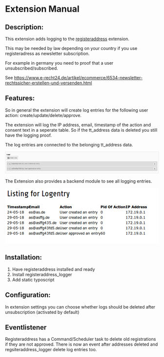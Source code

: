 Extension Manual
=================

Description:
-----------
This extension adds logging to the [registeraddress](https://github.com/lsascha/registeraddress) extension.

This may be needed by law depending on your country if you use registeradress as newsletter subscription.

For example in germany you need to proof that a user unsubscribed/subscribed.

See https://www.e-recht24.de/artikel/ecommerce/6534-newsletter-rechtssicher-erstellen-und-versenden.html



Features:
-----------
So in general the extension will create log entries for the following user action: create/update/delete/approve.

The extension will log the IP address, email, timestamp of the action and consent text in a seperate table. So if the
tt_address data is deleted you still have  the logging proof.

The log entries are connected to the belonging tt_address data.

![inline](log_tt_address.png)

The Extension also provides a backend module to see all logging entries.

![backend_module](log_entries.png)

Installation:
-----------
1. Have registeraddress installed and ready
2. Install registeraddress_logger
3. Add static typoscript

Configuration:
-------------

In extension settings you can choose whether logs should be deleted after unsubscription (activated by default)

Eventlistener
-------------

Registeraddress has a Command/Scheduler task to delete old registrations if they
are not approved. There is now an event after addresses deleted
and regsiteraddress_logger delete log entries too.
